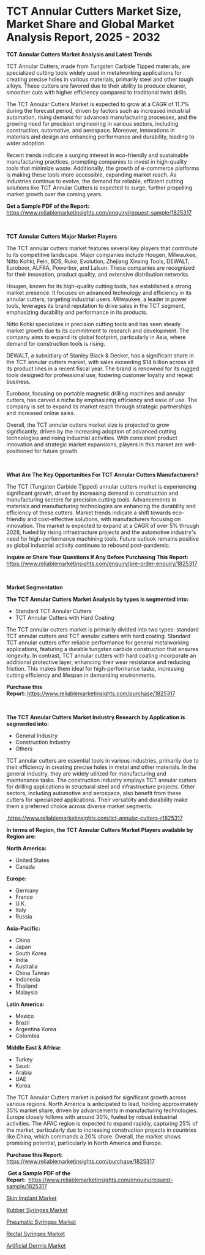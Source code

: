 <p><h1>TCT Annular Cutters Market Size, Market Share and Global Market Analysis Report, 2025 - 2032</h1></p><p><strong>TCT Annular Cutters Market Analysis and Latest Trends</strong></p>
<p><p>TCT Annular Cutters, made from Tungsten Carbide Tipped materials, are specialized cutting tools widely used in metalworking applications for creating precise holes in various materials, primarily steel and other tough alloys. These cutters are favored due to their ability to produce cleaner, smoother cuts with higher efficiency compared to traditional twist drills. </p><p>The TCT Annular Cutters Market is expected to grow at a CAGR of 11.7% during the forecast period, driven by factors such as increased industrial automation, rising demand for advanced manufacturing processes, and the growing need for precision engineering in various sectors, including construction, automotive, and aerospace. Moreover, innovations in materials and design are enhancing performance and durability, leading to wider adoption.</p><p>Recent trends indicate a surging interest in eco-friendly and sustainable manufacturing practices, prompting companies to invest in high-quality tools that minimize waste. Additionally, the growth of e-commerce platforms is making these tools more accessible, expanding market reach. As industries continue to evolve, the demand for reliable, efficient cutting solutions like TCT Annular Cutters is expected to surge, further propelling market growth over the coming years.</p></p>
<p><strong>Get a Sample PDF of the Report:&nbsp;</strong> <a href="https://www.reliablemarketinsights.com/enquiry/request-sample/1825317?utm_campaign=2241&utm_medium=2&utm_source=Github&utm_content=ia&utm_term=09042025&utm_id=tct-annular-cutters">https://www.reliablemarketinsights.com/enquiry/request-sample/1825317</a></p>
<p>&nbsp;</p>
<p><strong>TCT Annular Cutters Major Market Players</strong></p>
<p><p>The TCT annular cutters market features several key players that contribute to its competitive landscape. Major companies include Hougen, Milwaukee, Nitto Kohki, Fein, BDS, Ruko, Evolution, Zhejiang Xinxing Tools, DEWALT, Euroboor, ALFRA, Powerbor, and Lalson. These companies are recognized for their innovation, product quality, and extensive distribution networks.</p><p>Hougen, known for its high-quality cutting tools, has established a strong market presence. It focuses on advanced technology and efficiency in its annular cutters, targeting industrial users. Milwaukee, a leader in power tools, leverages its brand reputation to drive sales in the TCT segment, emphasizing durability and performance in its products.</p><p>Nitto Kohki specializes in precision cutting tools and has seen steady market growth due to its commitment to research and development. The company aims to expand its global footprint, particularly in Asia, where demand for construction tools is rising.</p><p>DEWALT, a subsidiary of Stanley Black & Decker, has a significant share in the TCT annular cutters market, with sales exceeding $14 billion across all its product lines in a recent fiscal year. The brand is renowned for its rugged tools designed for professional use, fostering customer loyalty and repeat business.</p><p>Euroboor, focusing on portable magnetic drilling machines and annular cutters, has carved a niche by emphasizing efficiency and ease of use. The company is set to expand its market reach through strategic partnerships and increased online sales.</p><p>Overall, the TCT annular cutters market size is projected to grow significantly, driven by the increasing adoption of advanced cutting technologies and rising industrial activities. With consistent product innovation and strategic market expansions, players in this market are well-positioned for future growth.</p></p>
<p>&nbsp;</p>
<p><strong>What Are The Key Opportunities For TCT Annular Cutters Manufacturers?</strong></p>
<p><p>The TCT (Tungsten Carbide Tipped) annular cutters market is experiencing significant growth, driven by increasing demand in construction and manufacturing sectors for precision cutting tools. Advancements in materials and manufacturing technologies are enhancing the durability and efficiency of these cutters. Market trends indicate a shift towards eco-friendly and cost-effective solutions, with manufacturers focusing on innovation. The market is expected to expand at a CAGR of over 5% through 2028, fueled by rising infrastructure projects and the automotive industry's need for high-performance machining tools. Future outlook remains positive as global industrial activity continues to rebound post-pandemic.</p></p>
<p><strong>Inquire or Share Your Questions If Any Before Purchasing This Report:</strong> <a href="https://www.reliablemarketinsights.com/enquiry/pre-order-enquiry/1825317?utm_campaign=2241&utm_medium=2&utm_source=Github&utm_content=ia&utm_term=09042025&utm_id=tct-annular-cutters">https://www.reliablemarketinsights.com/enquiry/pre-order-enquiry/1825317</a></p>
<p>&nbsp;</p>
<p><strong>Market Segmentation</strong></p>
<p><strong>The TCT Annular Cutters Market Analysis by types is segmented into:</strong></p>
<p><ul><li>Standard TCT Annular Cutters</li><li>TCT Annular Cutters with Hard Coating</li></ul></p>
<p><p>The TCT annular cutters market is primarily divided into two types: standard TCT annular cutters and TCT annular cutters with hard coating. Standard TCT annular cutters offer reliable performance for general metalworking applications, featuring a durable tungsten carbide construction that ensures longevity. In contrast, TCT annular cutters with hard coating incorporate an additional protective layer, enhancing their wear resistance and reducing friction. This makes them ideal for high-performance tasks, increasing cutting efficiency and lifespan in demanding environments.</p></p>
<p><strong>Purchase this Report:&nbsp;</strong><a href="https://www.reliablemarketinsights.com/purchase/1825317?utm_campaign=2241&utm_medium=2&utm_source=Github&utm_content=ia&utm_term=09042025&utm_id=tct-annular-cutters">https://www.reliablemarketinsights.com/purchase/1825317</a></p>
<p>&nbsp;</p>
<p><strong>The TCT Annular Cutters Market Industry Research by Application is segmented into:</strong></p>
<p><ul><li>General Industry</li><li>Construction Industry</li><li>Others</li></ul></p>
<p><p>TCT annular cutters are essential tools in various industries, primarily due to their efficiency in creating precise holes in metal and other materials. In the general industry, they are widely utilized for manufacturing and maintenance tasks. The construction industry employs TCT annular cutters for drilling applications in structural steel and infrastructure projects. Other sectors, including automotive and aerospace, also benefit from these cutters for specialized applications. Their versatility and durability make them a preferred choice across diverse market segments.</p></p>
<p><a href="https://www.reliablemarketinsights.com/tct-annular-cutters-r1825317?utm_campaign=2241&utm_medium=2&utm_source=Github&utm_content=ia&utm_term=09042025&utm_id=tct-annular-cutters">&nbsp;https://www.reliablemarketinsights.com/tct-annular-cutters-r1825317</a></p>
<p><strong>In terms of Region, the TCT Annular Cutters Market Players available by Region are:</strong></p>
<p>
    <p> <strong> North America: </strong>
        <ul>
            <li>United States</li>
            <li>Canada</li>
        </ul>
        </p> 
    <p> <strong> Europe: </strong>
        <ul>
            <li>Germany</li>
            <li>France</li>
            <li>U.K.</li>
            <li>Italy</li>
            <li>Russia</li>
        </ul>
        </p> 
    <p> <strong> Asia-Pacific: </strong>
        <ul>
            <li>China</li>
            <li>Japan</li>
            <li>South Korea</li>
            <li>India</li>
            <li>Australia</li>
            <li>China Taiwan</li>
            <li>Indonesia</li>
            <li>Thailand</li>
            <li>Malaysia</li>
        </ul>
        </p> 
    <p> <strong> Latin America: </strong>
        <ul>
            <li>Mexico</li>
            <li>Brazil</li>
            <li>Argentina Korea</li>
            <li>Colombia</li>
        </ul>
        </p> 
    <p> <strong> Middle East & Africa: </strong>
        <ul>
            <li>Turkey</li>
            <li>Saudi</li>
            <li>Arabia</li>
            <li>UAE</li>
            <li>Korea</li>
        </ul>
    </p>
    </p>
<p><p>The TCT Annular Cutters market is poised for significant growth across various regions. North America is anticipated to lead, holding approximately 35% market share, driven by advancements in manufacturing technologies. Europe closely follows with around 30%, fueled by robust industrial activities. The APAC region is expected to expand rapidly, capturing 25% of the market, particularly due to increasing construction projects in countries like China, which commands a 20% share. Overall, the market shows promising potential, particularly in North America and Europe.</p></p>
<p><strong>Purchase this Report: </strong><a href="https://www.reliablemarketinsights.com/purchase/1825317?utm_campaign=2241&utm_medium=2&utm_source=Github&utm_content=ia&utm_term=09042025&utm_id=tct-annular-cutters">https://www.reliablemarketinsights.com/purchase/1825317</a></p>
<p>&nbsp;<strong>Get a Sample PDF of the Report:&nbsp;&nbsp;</strong><a href="https://www.reliablemarketinsights.com/enquiry/request-sample/1825317?utm_campaign=2241&utm_medium=2&utm_source=Github&utm_content=ia&utm_term=09042025&utm_id=tct-annular-cutters">https://www.reliablemarketinsights.com/enquiry/request-sample/1825317</a></p>
<p><strong></strong></p>
<p><p><a href="https://www.linkedin.com/pulse/impact-latest-trends-skin-implant-market-growth-forecasted-err6c?utm_campaign=2241&utm_medium=2&utm_source=Github&utm_content=ia&utm_term=09042025&utm_id=tct-annular-cutters">Skin Implant Market</a></p><p><a href="https://www.linkedin.com/pulse/exploring-rubber-syringes-market-trends-size-expected-cagr-bssne?utm_campaign=2241&utm_medium=2&utm_source=Github&utm_content=ia&utm_term=09042025&utm_id=tct-annular-cutters">Rubber Syringes Market</a></p><p><a href="https://www.linkedin.com/pulse/study-pneumatic-syringes-market-offeringdata-concerning-its-3yo8e?utm_campaign=2241&utm_medium=2&utm_source=Github&utm_content=ia&utm_term=09042025&utm_id=tct-annular-cutters">Pneumatic Syringes Market</a></p><p><a href="https://www.linkedin.com/pulse/rectal-syringes-market-report-demographics-target-forecast-7s5vc?utm_campaign=2241&utm_medium=2&utm_source=Github&utm_content=ia&utm_term=09042025&utm_id=tct-annular-cutters">Rectal Syringes Market</a></p><p><a href="https://www.linkedin.com/pulse/artificial-dermis-market-report-2025-2032-highlights-growth-insights-vhkbc?utm_campaign=2241&utm_medium=2&utm_source=Github&utm_content=ia&utm_term=09042025&utm_id=tct-annular-cutters">Artificial Dermis Market</a></p></p>